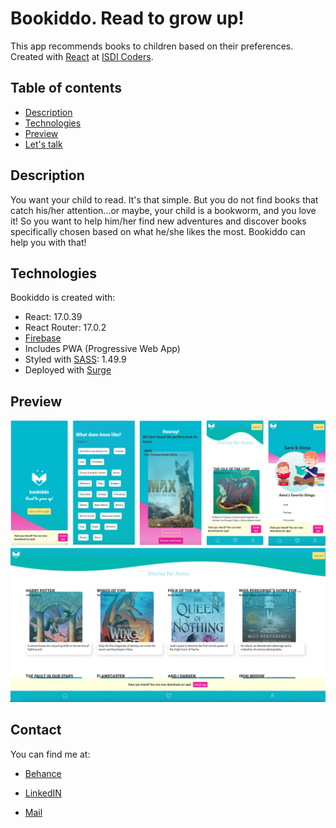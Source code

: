 # Bookiddo. Read to grow up!

This app recommends books to children based on their preferences. Created with [React](https://github.com/facebook/create-react-app) at [ISDI Coders](https://isdicoders.com/es).
## Table of contents
* [Description](#description)
* [Technologies](#technologies)
* [Preview](#preview)
* [Let's talk](#contact)

## Description
You want your child to read. It's that simple. But you do not find books that catch his/her attention...or maybe, your child is a bookworm, and you love it! So you want to help him/her find new adventures and discover books specifically chosen based on what he/she likes the most.
Bookiddo can help you with that!
	
## Technologies
Bookiddo is created with:
* React: 17.0.39
* React Router: 17.0.2
* [Firebase](https://firebase.google.com)
* Includes PWA (Progressive Web App)
* Styled with [SASS](https://sass-lang.com/): 1.49.9
* Deployed with [Surge](https://surge.sh/)

## Preview

![App preview](src/images/preview/preview1.jpg?raw=true)
![Desktop preview](src/images/preview/preview2.jpg?raw=true)
## Contact

You can find me at:
* [Behance](https://www.behance.net/saragarciagarcia)
* [LinkedIN](https://www.linkedin.com/in/sgarciagarcia/)

* [Mail](mailto:sargarciagarcia@gmail.com)
